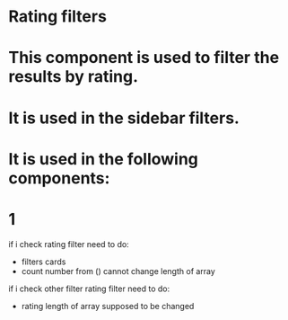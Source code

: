 # Rating filters

# This component is used to filter the results by rating.

# It is used in the sidebar filters.

# It is used in the following components:

# 1

if i check rating filter need to do:

- filters cards
- count number from () cannot change length of array

if i check other filter rating filter need to do:

- rating length of array supposed to be changed
